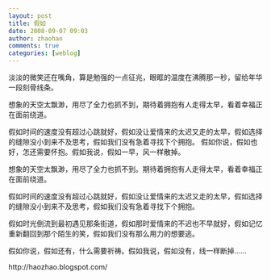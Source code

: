 ```yaml
---
layout: post
title: 假如
date: 2008-09-07 09:03
author: zhaohao
comments: true
categories: [weblog]
---
```

淡淡的微笑还在嘴角，算是勉强的一点征兆，眼眶的温度在沸腾那一秒，留给年华一段刻骨线条。

想象的天空太飘渺，用尽了全力也抓不到，期待着拥抱有人走得太早，看着幸福正在面前绕道。

假如时间的速度没有超过心跳就好，假如没让爱情来的太迟又走的太早，假如选择的缝隙没小到来不及思考，假如我们没有急着寻找下个拥抱。
假如你说，假如也好，怎还需要怀抱。假如我说，假如一早，风一样散掉。

想象的天空太飘渺，用尽了全力也抓不到。期待着拥抱有人走得太早，看着幸福正在面前绕道。

假如时间的速度没有超过心跳就好，假如没让爱情来的太迟又走的太早，假如选择的缝隙没小到来不及思考，假如我们没有急着寻找下个拥抱。

假如时光倒流到最初遇见那条街道，假如那时爱情来的不迟也不早就好，假如记忆重新翻回到那个陌生的笑，假如我们没有那么用力的想要逃。

假如你说，假如还有，什么需要祈祷。假如我说，假如没有，线一样断掉……

<div>http://haozhao.blogspot.com/</div>
